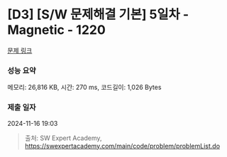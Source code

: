 # [D3] [S/W 문제해결 기본] 5일차 - Magnetic - 1220 

[문제 링크](https://swexpertacademy.com/main/code/problem/problemDetail.do?contestProbId=AV14hwZqABsCFAYD) 

### 성능 요약

메모리: 26,816 KB, 시간: 270 ms, 코드길이: 1,026 Bytes

### 제출 일자

2024-11-16 19:03



> 출처: SW Expert Academy, https://swexpertacademy.com/main/code/problem/problemList.do